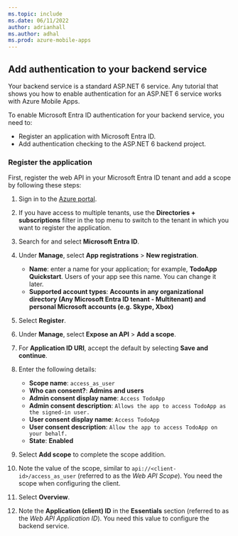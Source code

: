 ```yaml
---
ms.topic: include
ms.date: 06/11/2022
author: adrianhall
ms.author: adhal
ms.prod: azure-mobile-apps
---
```


## Add authentication to your backend service

Your backend service is a standard ASP.NET 6 service.  Any tutorial that shows you how to enable authentication for an ASP.NET 6 service works with Azure Mobile Apps.

To enable Microsoft Entra ID authentication for your backend service, you need to:

* Register an application with Microsoft Entra ID.
* Add authentication checking to the ASP.NET 6 backend project.

### Register the application

First, register the web API in your Microsoft Entra ID tenant and add a scope by following these steps:

1. Sign in to the [Azure portal](https://portal.azure.com).
2. If you have access to multiple tenants, use the **Directories + subscriptions** filter in the top menu to switch to the tenant in which you want to register the application.
3. Search for and select **Microsoft Entra ID**.
4. Under **Manage**, select **App registrations** > **New registration**.

   * **Name**: enter a name for your application; for example, **TodoApp Quickstart**.  Users of your app see this name.  You can change it later.
   * **Supported account types**: **Accounts in any organizational directory (Any Microsoft Entra ID tenant - Multitenant) and personal Microsoft accounts (e.g. Skype, Xbox)**

5. Select **Register**.
6. Under **Manage**, select **Expose an API** > **Add a scope**.
7. For **Application ID URI**, accept the default by selecting **Save and continue**.
8. Enter the following details:

   * **Scope name**: `access_as_user`
   * **Who can consent?**: **Admins and users**
   * **Admin consent display name**: `Access TodoApp`
   * **Admin consent description**: `Allows the app to access TodoApp as the signed-in user.`
   * **User consent display name**: `Access TodoApp`
   * **User consent description**: `Allow the app to access TodoApp on your behalf.`
   * **State**: **Enabled**

9. Select **Add scope** to complete the scope addition.
10. Note the value of the scope, similar to `api://<client-id>/access_as_user` (referred to as the _Web API Scope_).  You need the scope when configuring the client.
11. Select **Overview**.
12. Note the **Application (client) ID** in the **Essentials** section (referred to as the _Web API Application ID_).  You need this value to configure the backend service.
